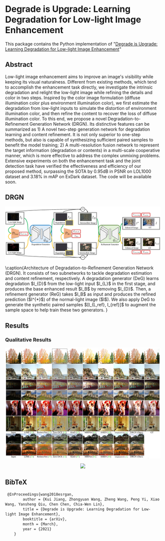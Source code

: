 # Degrade is Upgrade: Learning Degradation for Low-light Image Enhancement

This package contains the Python implementation of "[Degrade is Upgrade: Learning Degradation for Low-light Image Enhancement](https://arxiv.org/pdf/2103.10621.pdf)"

## Abstract
Low-light image enhancement aims to improve an image's visibility while keeping its visual naturalness. Different from existing methods, which tend to accomplish the enhancement task directly, we investigate the intrinsic degradation and relight the low-light image while refining the details and color in two steps. Inspired by the color image formulation (diffuse illumination color plus environment illumination color), we first estimate the degradation from low-light inputs to simulate the distortion of environment illumination color, and then refine the content to recover the loss of diffuse illumination color. To this end, we propose a novel Degradation-to-Refinement Generation Network (DRGN). Its distinctive features can be summarized as 1) A novel two-step generation network for degradation learning and content refinement. It is not only superior to one-step methods, but also is capable of synthesizing sufficient paired samples to benefit the model training; 2) A multi-resolution fusion network to represent the target information (degradation or contents) in a multi-scale cooperative manner, which is more effective to address the complex unmixing problems. Extensive experiments on both the enhancement task and the joint detection task have verified the effectiveness and efficiency of our proposed method, surpassing the SOTA by 0.95dB in PSNR on LOL1000 dataset and 3.18\% in mAP on ExDark dataset. The code will be available soon.

## DRGN
<p align="center">
  <img src="img/framework.png">
</p>
\caption{Architecture of Degradation-to-Refinement Generation Network (DRGN). It consists of two subnetworks to tackle degradation estimation and content refinement, respectively. A degradation generator (DeG) learns degradation $I_{D}$ from the low-light input $I_{L}$ in the first stage, and produces the base enhanced result $I_B$ by removing $I_{D}$. Then, a refinement generator (ReG) takes $I_B$ as input and produces the refined prediction ($I^{*}$) of the normal-light image ($I$). We also apply DeG to generate the synthetic paired samples $[I_{L,ref}, I_{ref}]$ to augment the sample space to help train these two generators.
}

## Results
### Qualitative Results
<p align="center">
  <img src="img/Qualitative Results1.jpg">
</p>
<p align="center">
  <img src="img/Qualitative Results2.png">
</p>

## BibTeX
```
 @InProceedings{wang2018esrgan,
        author = {Kui Jiang, Zhongyuan Wang, Zheng Wang, Peng Yi, Xiao Wang, Yansheng Qiu, Chen Chen, Chia-Wen Lin},
        title = {Degrade is Upgrade: Learning Degradation for Low-light Image Enhancement},
        booktitle = {arXiv},
        month = {March},
        year = {2021}
    }
```


